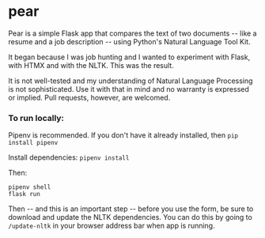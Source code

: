 # pear
Pear is a simple Flask app that compares the text of two documents -- like a resume and a job description -- using Python's Natural Language Tool Kit. 

It began because I was job hunting and I wanted to experiment with Flask, with HTMX and with the NLTK. This was the result. 

It is not well-tested and my understanding of Natural Language Processing is not sophisticated. Use it with that in mind and no warranty is expressed or implied. Pull requests, however, are welcomed.

### To run locally:
Pipenv is recommended. If you don't have it already installed, then
`pip install pipenv`

Install dependencies:
`pipenv install`

Then:
```
pipenv shell
flask run
```
Then -- and this is an important step -- before you use the form, be sure to download and update the NLTK dependencies. You can do this by going to `/update-nltk` in your browser address bar when app is running.
